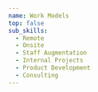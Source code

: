 ```yaml
---
name: Work Models
top: false
sub_skills:
  - Remote
  - Onsite
  - Staff Augmentation
  - Internal Projects
  - Product Development
  - Consulting
---
```

